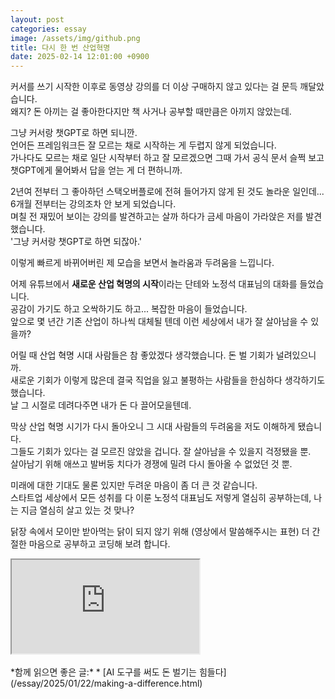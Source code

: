 ```yaml
---
layout: post
categories: essay
image: /assets/img/github.png
title: 다시 한 번 산업혁명
date: 2025-02-14 12:01:00 +0900
---
```


커서를 쓰기 시작한 이후로 동영상 강의를 더 이상 구매하지 않고 있다는 걸 문득 깨달았습니다.  
왜지? 돈 아끼는 걸 좋아한다지만 책 사거나 공부할 때만큼은 아끼지 않았는데.

그냥 커서랑 챗GPT로 하면 되니깐.  
언어든 프레임워크든 잘 모르는 채로 시작하는 게 두렵지 않게 되었습니다.  
가나다도 모르는 채로 일단 시작부터 하고 잘 모르겠으면 그때 가서 공식 문서 슬쩍 보고 챗GPT에게 물어봐서 답을 얻는 게 더 편하니까.

2년여 전부터 그 좋아하던 스택오버플로에 전혀 들어가지 않게 된 것도 놀라운 일인데...  
6개월 전부터는 강의조차 안 보게 되었습니다.  
며칠 전 재밌어 보이는 강의를 발견하고는 살까 하다가 금세 마음이 가라앉은 저를 발견했습니다.  
'그냥 커서랑 챗GPT로 하면 되잖아.'

이렇게 빠르게 바뀌어버린 제 모습을 보면서 놀라움과 두려움을 느낍니다.

어제 유튜브에서 **새로운 산업 혁명의 시작**이라는 단테와 노정석 대표님의 대화를 들었습니다.  
공감이 가기도 하고 오싹하기도 하고... 복잡한 마음이 들었습니다.  
앞으로 몇 년간 기존 산업이 하나씩 대체될 텐데 이런 세상에서 내가 잘 살아남을 수 있을까?  

어릴 때 산업 혁명 시대 사람들은 참 좋았겠다 생각했습니다. 돈 벌 기회가 널려있으니까.  
새로운 기회가 이렇게 많은데 결국 직업을 잃고 불평하는 사람들을 한심하다 생각하기도 했습니다.  
날 그 시절로 데려다주면 내가 돈 다 끌어모을텐데.

막상 산업 혁명 시기가 다시 돌아오니 그 시대 사람들의 두려움을 저도 이해하게 됐습니다.  
그들도 기회가 있다는 걸 모르진 않았을 겁니다. 잘 살아남을 수 있을지 걱정됐을 뿐.  
살아남기 위해 애쓰고 발버둥 치다가 경쟁에 밀려 다시 돌아올 수 없었던 것 뿐.

미래에 대한 기대도 물론 있지만 두려운 마음이 좀 더 큰 것 같습니다.  
스타트업 세상에서 모든 성취를 다 이룬 노정석 대표님도 저렇게 열심히 공부하는데, 나는 지금 열심히 살고 있는 것 맞나?  

닭장 속에서 모이만 받아먹는 닭이 되지 않기 위해 (영상에서 말씀해주시는 표현) 더 간절한 마음으로 공부하고 코딩해 보려 합니다.

<div class="iframe-container">
    <iframe src="https://www.youtube.com/embed/HYFslPN7n9o?si=TDPUf0M4PwTNvAUc" allowfullscreen>
</iframe>
</div>

<br>
*함께 읽으면 좋은 글:*
* [AI 도구를 써도 돈 벌기는 힘들다](/essay/2025/01/22/making-a-difference.html)
